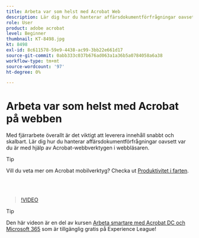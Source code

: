 ```yaml
---
title: Arbeta var som helst med Acrobat Web
description: Lär dig hur du hanterar affärsdokumentförfrågningar oavsett var du är med hjälp av Acrobat-webbverktygen i webbläsaren
role: User
product: adobe acrobat
level: Beginner
thumbnail: KT-8498.jpg
kt: 8498
exl-id: 8c611578-59e9-4438-ac99-3bb22e661d17
source-git-commit: 0abb333c037b676ad063a1a36b5a0784058a6a38
workflow-type: tm+mt
source-wordcount: '97'
ht-degree: 0%

---
```


# Arbeta var som helst med Acrobat på webben

Med fjärrarbete överallt är det viktigt att leverera innehåll snabbt och skalbart. Lär dig hur du hanterar affärsdokumentförfrågningar oavsett var du är med hjälp av Acrobat-webbverktygen i webbläsaren.

>[!TIP]
>
>Vill du veta mer om Acrobat mobilverktyg? Checka ut [Produktivitet i farten](productivity.md).

<br> 

>[!VIDEO](https://video.tv.adobe.com/v/337436?hidetitle=true)

>[!TIP]
>
>Den här videon är en del av kursen [Arbeta smartare med Acrobat DC och Microsoft 365](https://experienceleague.adobe.com/?recommended=Acrobat-U-1-2021.microsoft365) som är tillgänglig gratis på Experience League!
